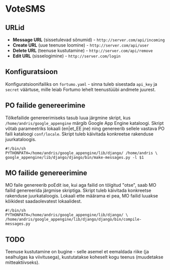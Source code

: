 VoteSMS
=======

URLid
-----

* **Message URL** (sissetulevad sõnumid) - `http://server.com/api/incoming`
* **Create URL** (uue teenuse loomine) - `http://server.com/api/user`
* **Delete URL** (teenuse kustutamine) - `http://server.com/api/remove`
* **Edit URL** (sisselogimine) - `http://server.com/login`

Konfiguratsioon
----------------

Konfiguratsioonifailiks on `fortumo.yaml` - sinna tuleb sisestada `api_key` ja `secret` väärtuse, mille leiab Fortumo lehelt teenustüübi andmete juurest.

PO failide genereerimine
------------------------

Tõlkefailide genereerimiseks tasub luua järgmine skript, kus `/home/andris/google_appengine` märgib Google App Engine kataloogi. Skript võtab parameetriks lokaali (en|et_EE jne) ning genereerib sellele vastava PO faili kataloogi `conf/locale`. Skript tuleb käivitada konkreetse rakenduse juurkataloogis.

    #!/bin/sh
    PYTHONPATH=/home/andris/google_appengine/lib/django/ /home/andris \
    google_appengine/lib/django/django/bin/make-messages.py -l $1

MO failide genereerimine
------------------------

MO faile genereerib poEdit ise, kui aga failid on tõlgitud "otse", saab MO failid genereerida järgmise skriptiga. Skript tuleb käivitada konkreetse rakenduse juurkataloogis. Lokaali ette määrama ei pea, MO failid luuakse kõikidest saadaolevatest lokaalidest.

    #!/bin/sh
    PYTHONPATH=/home/andris/google_appengine/lib/django/ \
    /home/andris/google_appengine/lib/django/django/bin/compile-messages.py

TODO
----

Teenuse kustutamine on bugine - selle asemel et eemaldada riike (ja sealhulgas ka viivitusega), kustutatakse koheselt kogu teenus (muudetakse mitteaktiivseks).